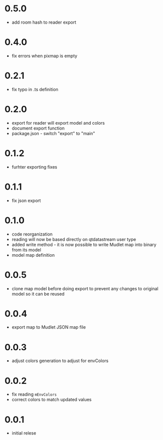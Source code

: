 # 0.5.0
- add room hash to reader export

# 0.4.0
- fix errors when pixmap is empty

# 0.2.1
- fix typo in .ts definition

# 0.2.0
- export for reader will export model and colors
- document export function
- package.json - switch "export" to "main"

# 0.1.2
- furhter exporting fixes

# 0.1.1
- fix json export

# 0.1.0
- code reorganization
- reading will now be based directly on qtdatastream user type
- added write method - it is now possible to write Mudlet map into binary from its model
- model map definition

# 0.0.5
- clone map model before doing export to prevent any changes to original model so it can be reused

# 0.0.4
- export map to Mudlet JSON map file

# 0.0.3

- adjust colors generation to adjust for envColors

# 0.0.2

- fix reading `mEnvColors`
- correct colors to match updated values

# 0.0.1

- initial relese